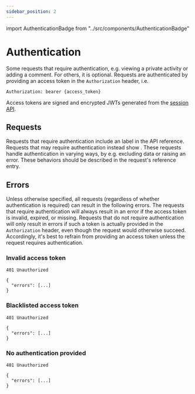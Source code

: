 ```yaml
---
sidebar_position: 2
---
```


import AuthenticationBadge from "../src/components/AuthenticationBadge"

# Authentication
Some requests that require authentication, e.g. viewing a private activity or
adding a comment. For others, it is optional. Requests are authenticated by
providing an access token in the `Authorization` header, i.e.
```
Authorization: bearer {access_token}
```

Access tokens are signed and encrypted JWTs generated from the
[session API](/docs/reference/session).

## Requests
Requests that require authentication include an <AuthenticationBadge required />
label in the API reference. Requests that may require authentication instead
show <AuthenticationBadge />. These requests handle authentication in varying
ways, by e.g. excluding data or raising an error. These behaviors should be
described in the request's reference entry.

## Errors
Unless otherwise specified, all requests (regardless of whether authentication
is required) can result in the following errors. The requests that require
authentication will always result in an error if the access token is invalid,
expired, or missing. Requests that do not require authentication will only
result in errors if such a token is actually provided in the `Authorization`
header, even though the request would otherwise succeed. Accordingly, it's
best to refrain from providing an access token unless the request requires
authentication.
### Invalid access token
```
401 Unauthorized

{
  "errors": [...]
}
```
### Blacklisted access token
```
401 Unauthorized

{
  "errors": [...]
}
```
### No authentication provided
```
401 Unauthorized

{
  "errors": [...]
}
```
